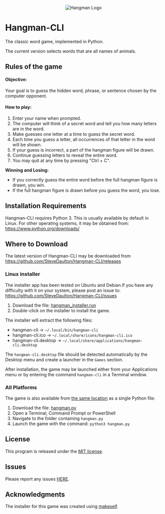 <p align="center">
  <img src="hangman/hangman-cli.ico" alt="Hangman Logo">
</p>

# Hangman-CLI
The classic word game, implemented in Python.

The current version selects words that are all names of animals.

## Rules of the game
#### Objective:
Your goal is to guess the hidden word, phrase, or sentence chosen by the computer opponent.

#### How to play:
1. Enter your name when prompted.
2. The computer will think of a secret word and tell you how many letters are in the word.
3. Make guesses one letter at a time to guess the secret word.
4. Each time you guess a letter, all occurrences of that letter in the word will be shown.
5. If your guess is incorrect, a part of the hangman figure will be drawn.
6. Continue guessing letters to reveal the entire word.
7. You may quit at any time by pressing "Ctrl + C".

**Winning and Losing:**

* If you correctly guess the entire word before the full hangman figure is drawn, you win.
* If the full hangman figure is drawn before you guess the word, you lose.


## Installation Requirements
Hangman-CLI requires Python 3. This is usually available by default
in Linux. For other operating systems, it may be obtained from:
https://www.python.org/downloads/

## Where to Download
The latest version of Hangman-CLI may be downloaded from
https://github.com/SteveDaulton/Hangman-CLI/releases

### Linux installer
The installer app has been tested on Ubuntu and Debian.If you have any
difficulty with it on your system, please post an issue to:
https://github.com/SteveDaulton/Hangman-CLI/issues

1. Download the file: [hangman_installer.run](https://github.com/SteveDaulton/Hangman-CLI/releases)
2. Double-click on the installer to install the game.

The installer will extract the following files:
* hangman-cli -> `~/.local/bin/hangman-cli`
* hangman-cli.ico -> `~/.local/share/icons/hangman-cli.ico`
* hangman-cli.desktop -> `~/.local/share/applications/hangman-cli.desktop`

The `hangman-cli.desktop` file should be detected automatically by the
Desktop menu and create a launcher in the `Games` section.

After installation, the game may be launched either from your Applications menu
or by entering the command `hangman-cli` in a Terminal window.

### All Platforms
The game is also available from [the same location](https://github.com/SteveDaulton/Hangman-CLI/releases) 
as a single Python file:
1. Download the file: [hangman.py](https://github.com/SteveDaulton/Hangman-CLI/releases)
2. Open a Terminal, Command Prompt or PowerShell
3. Navigate to the folder containing `hangman.py`
4. Launch the game with the command: `python3 hangman.py`

## License
This program is released under the [MIT license](https://github.com/SteveDaulton/Hangman-CLI/blob/master/LICENSE).

## Issues
Please report any issues [HERE](https://github.com/SteveDaulton/Hangman-CLI/issues).

## Acknowledgments
The installer for this game was created using [makeself](https://makeself.io/).
